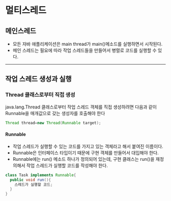 # 멀티스레드


## 메인스레드
- 모든 자바 애플리케이션은 main thread가 main()메소드를 실행하면서 시작된다.
- 메인 스레드는 필요에 따라 작업 스레드들을 만들어서 병렬로 코드를 실행할 수 있다.

------

## 작업 스레드 생성과 실행

### Thread 클래스로부터 직접 생성

java.lang.Thread 클래스로부터 작업 스레드 객체를 직접 생성하려면 다음과 같이 Runnable을 매개값으로 갖는 생성자를 호출해야 한다

```java
Thread thread=new Thread(Runnable target);
```

#### Runnable

- 작업 스레드가 실행할 수 있는 코드를 가지고 있는 객체라고 해서 붙여진 이름이다.
- Runnable은 인터페이스 타입이기 때문에 구현 객체를 만들어서 대입해야 한다.
- Runnable에는 run() 메소드 하나가 정의되어 있는데, 구현 클래스는 run()을 재정의해서 작업 스레드가 실행할 코드를 작성해야 한다.

```java
class Task implements Runnable{
  public void run(){
    스레드가 실행할 코드;
  }
}
```
